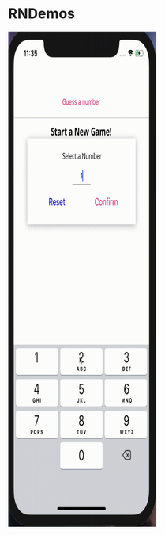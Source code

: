 # RNDemos

 <img src="https://github.com/StevenZhang0116/RNDemos/blob/main/Demos/Demo1.gif" width = "300" height = "1000" />
